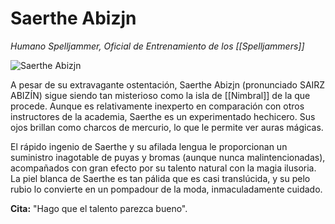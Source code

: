 # Saerthe Abizjn
_Humano Spelljammer, Oficial de Entrenamiento de los [[Spelljammers]]_

![Saerthe Abizjn](https://media.dndbeyond.com/compendium-images/sja/9h8GiE7HbKsyOg18/01-004.o-sarthe-abizjn.png)

A pesar de su extravagante ostentación, Saerthe Abizjn (pronunciado SAIRZ ABIZÍN) sigue siendo tan misterioso como la isla de [[Nimbral]] de la que procede. Aunque es relativamente inexperto en comparación con otros instructores de la academia, Saerthe es un experimentado hechicero. Sus ojos brillan como charcos de mercurio, lo que le permite ver auras mágicas.

El rápido ingenio de Saerthe y su afilada lengua le proporcionan un suministro inagotable de puyas y bromas (aunque nunca malintencionadas), acompañados con gran efecto por su talento natural con la magia ilusoria. La piel blanca de Saerthe es tan pálida que es casi translúcida, y su pelo rubio lo convierte en un pompadour de la moda, inmaculadamente cuidado.

**Cita:** "Hago que el talento parezca bueno".